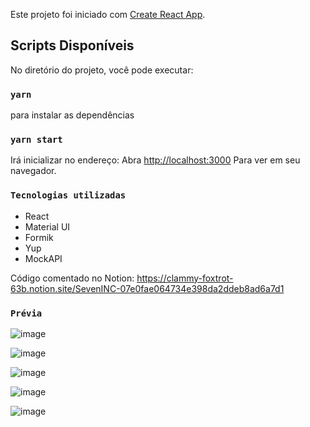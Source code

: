 
Este projeto foi iniciado com [Create React App](https://github.com/facebook/create-react-app).

## Scripts Disponíveis

No diretório do projeto, você pode executar:

### `yarn`
para instalar as dependências

### `yarn start`

Irá inicializar no endereço:
Abra [http://localhost:3000](http://localhost:3000) Para ver em seu navegador.

### `Tecnologias utilizadas`

<ul>
  <li>
 React
  </li>
<li>
  Material UI
</li>
<li>
  Formik
</li>
<li>
  Yup
</li>
<li>
  MockAPI
</li>
</ul>

Código comentado no Notion:  https://clammy-foxtrot-63b.notion.site/SevenINC-07e0fae064734e398da2ddeb8ad6a7d1

### `Prévia`
![image](https://user-images.githubusercontent.com/82106630/188363970-19f23b5a-1056-4d93-9ae8-fe8bbc785865.png)

![image](https://user-images.githubusercontent.com/82106630/188364020-cb734450-4f9b-470e-adb5-46d7809536c4.png)

![image](https://user-images.githubusercontent.com/82106630/188364081-ef3f74f6-e8c8-470f-a7f2-99ed5068d489.png)

![image](https://user-images.githubusercontent.com/82106630/188364135-f70da348-573e-4208-ac9b-f5ac180f3e45.png)

![image](https://user-images.githubusercontent.com/82106630/188363034-200db6bd-cd7f-42b5-b0a7-95dbd7661b18.png)



